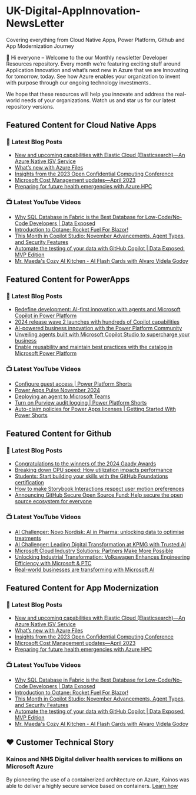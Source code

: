 # UK-Digital-AppInnovation-NewsLetter

Covering everything from Cloud Native Apps, Power Platform, Github and App Modernization Journey

👋 Hi everyone – Welcome to the our Monthly newsletter Developer Resources repository. Every month we’re featuring exciting stuff around Application Innovation and what’s next new in Azure that we are Innovating for tomorrow, today. See how Azure enables your organization to invent with purpose through our ongoing technology investments..


We hope that these resources will help you innovate and address the real-world needs of your organizations. Watch us and star us for our latest repository versions.

## Featured Content for Cloud Native Apps


### 📝 Latest Blog Posts

    
<!-- BLOGCNA:START -->
- [New and upcoming capabilities with Elastic Cloud (Elasticsearch)—An Azure Native ISV Service](https://azure.microsoft.com/blog/new-and-upcoming-capabilities-with-elastic-cloud-elasticsearch-an-azure-native-isv-service/)
- [What’s new with Azure Files](https://azure.microsoft.com/blog/what-s-new-with-azure-files/)
- [Insights from the 2023 Open Confidential Computing Conference](https://azure.microsoft.com/blog/insights-from-the-2023-open-confidential-computing-conference/)
- [Microsoft Cost Management updates—April 2023](https://azure.microsoft.com/blog/microsoft-cost-management-updates-april-2023/)
- [Preparing for future health emergencies with Azure HPC ](https://azure.microsoft.com/blog/preparing-for-future-health-emergencies-with-azure-hpc/)
<!-- BLOGCNA:END -->

### 📺 Latest YouTube Videos

 
<!-- YOUTUBECNA:START -->
- [Why SQL Database in Fabric is the Best Database for Low-Code/No-Code Developers | Data Exposed](https://www.youtube.com/watch?v=fNMssCWtTT4)
- [Introduction to Oqtane: Rocket Fuel For Blazor!](https://www.youtube.com/watch?v=ZMd-DsiiPXE)
- [This Month in Copilot Studio: November Advancements, Agent Types, and Security Features](https://www.youtube.com/watch?v=6Q6zcwCB8x0)
- [Automate the testing of your data with GitHub Copilot | Data Exposed: MVP Edition](https://www.youtube.com/watch?v=bhaTyIzGVbI)
- [Mr. Maeda&#39;s Cozy AI Kitchen - AI Flash Cards with Alvaro Videla Godoy](https://www.youtube.com/watch?v=Ifi2GMrjGUQ)
<!-- YOUTUBECNA:END -->

##  Featured Content for PowerApps
### 📝 Latest Blog Posts
<!-- BLOGPOWER:START -->
- [Redefine development: AI-first innovation with agents and Microsoft Copilot in Power Platform](https://www.microsoft.com/en-us/power-platform/blog/2024/11/19/redefine-development-ai-first-innovation-with-agents-and-microsoft-copilot-in-power-platform/)
- [2024 release wave 2 launches with hundreds of Copilot capabilities](https://www.microsoft.com/en-us/dynamics-365/blog/business-leader/2024/10/29/2024-release-wave-2-launches-with-hundreds-of-copilot-capabilities/)
- [AI-powered business innovation with the Power Platform Community](https://www.microsoft.com/en-us/power-platform/blog/2024/09/18/ai-powered-business-innovation-with-the-power-platform-community/)
- [Unveiling agents built with Microsoft Copilot Studio to supercharge your business](https://www.microsoft.com/en-us/microsoft-copilot/blog/copilot-studio/unveiling-copilot-agents-built-with-microsoft-copilot-studio-to-supercharge-your-business/)
- [Enable reusability and maintain best practices with the catalog in Microsoft Power Platform](https://www.microsoft.com/en-us/power-platform/blog/2024/09/11/enable-reusability-and-maintain-best-practices-with-the-catalog-in-microsoft-power-platform/)
<!-- BLOGPOWER:END -->
 ### 📺 Latest YouTube Videos
    
<!-- YOUTUBEPOWER:START -->
- [Configure guest access | Power Platform Shorts](https://www.youtube.com/watch?v=XbGZ9rq1Dik)
- [Power Apps Pulse November 2024](https://www.youtube.com/watch?v=lapN37ywlEY)
- [Deploying an agent to Microsoft Teams](https://www.youtube.com/watch?v=UrmUnHsrB_s)
- [Turn on Purview audit logging | Power Platform Shorts](https://www.youtube.com/watch?v=UGys8QrnE4U)
- [Auto-claim policies for Power Apps licenses | Getting Started With Power Shorts](https://www.youtube.com/watch?v=Yohjv507l6s)
<!-- YOUTUBEPOWER:END -->

##  Featured Content for Github
### 📝 Latest Blog Posts
<!-- BLOGGITHUB:START -->
- [Congratulations to the winners of the 2024 Gaady Awards](https://github.blog/news-insights/company-news/congratulations-to-the-winners-of-the-2024-gaady-awards/)
- [Breaking down CPU speed: How utilization impacts performance](https://github.blog/engineering/architecture-optimization/breaking-down-cpu-speed-how-utilization-impacts-performance/)
- [Students: Start building your skills with the GitHub Foundations certification](https://github.blog/news-insights/company-news/students-start-building-your-skills-with-the-github-foundations-certification/)
- [How to make Storybook Interactions respect user motion preferences](https://github.blog/engineering/user-experience/how-to-make-storybook-interactions-respect-user-motion-preferences/)
- [Announcing GitHub Secure Open Source Fund: Help secure the open source ecosystem for everyone](https://github.blog/news-insights/company-news/announcing-github-secure-open-source-fund/)
<!-- BLOGGITHUB:END -->
### 📺 Latest YouTube Videos
<!-- YOUTUBEGITHUB:START -->
- [AI Challenger: Novo Nordisk: AI in Pharma: unlocking data to optimise treatments](https://www.youtube.com/watch?v=gRKoeEbqv-8)
- [AI Challenger: Leading Digital Transformation at KPMG with Trusted AI](https://www.youtube.com/watch?v=htfqIxWdQjQ)
- [Microsoft Cloud Industry Solutions: Partners Make More Possible](https://www.youtube.com/watch?v=NY_tV5vpUvM)
- [Unlocking Industrial Transformation: Volkswagen Enhances Engineering Efficiency with Microsoft &amp; PTC](https://www.youtube.com/watch?v=3JxBKao8_J8)
- [Real-world businesses are transforming with Microsoft AI](https://www.youtube.com/watch?v=_3Ko7RVWlqo)
<!-- YOUTUBEGITHUB:END -->
##  Featured Content for App Modernization
### 📝 Latest Blog Posts
<!-- BLOGAPPMOD:START -->
- [New and upcoming capabilities with Elastic Cloud (Elasticsearch)—An Azure Native ISV Service](https://azure.microsoft.com/blog/new-and-upcoming-capabilities-with-elastic-cloud-elasticsearch-an-azure-native-isv-service/)
- [What’s new with Azure Files](https://azure.microsoft.com/blog/what-s-new-with-azure-files/)
- [Insights from the 2023 Open Confidential Computing Conference](https://azure.microsoft.com/blog/insights-from-the-2023-open-confidential-computing-conference/)
- [Microsoft Cost Management updates—April 2023](https://azure.microsoft.com/blog/microsoft-cost-management-updates-april-2023/)
- [Preparing for future health emergencies with Azure HPC ](https://azure.microsoft.com/blog/preparing-for-future-health-emergencies-with-azure-hpc/)
<!-- BLOGAPPMOD:END -->
### 📺 Latest YouTube Videos
<!-- YOUTUBEAPPMOD:START -->
- [Why SQL Database in Fabric is the Best Database for Low-Code/No-Code Developers | Data Exposed](https://www.youtube.com/watch?v=fNMssCWtTT4)
- [Introduction to Oqtane: Rocket Fuel For Blazor!](https://www.youtube.com/watch?v=ZMd-DsiiPXE)
- [This Month in Copilot Studio: November Advancements, Agent Types, and Security Features](https://www.youtube.com/watch?v=6Q6zcwCB8x0)
- [Automate the testing of your data with GitHub Copilot | Data Exposed: MVP Edition](https://www.youtube.com/watch?v=bhaTyIzGVbI)
- [Mr. Maeda&#39;s Cozy AI Kitchen - AI Flash Cards with Alvaro Videla Godoy](https://www.youtube.com/watch?v=Ifi2GMrjGUQ)
<!-- YOUTUBEAPPMOD:END -->


## ♥️ Customer Technical Story 

### Kainos and NHS Digital deliver health services to millions on Microsoft Azure

By pioneering the use of a containerized architecture on Azure, Kainos was able to deliver a highly secure service based on containers. [Learn how](https://customers.microsoft.com/en-us/story/1368348549535774520-kainos-and-nhs-digital-deliver-health-services-to-millions-on-microsoft-azure)

